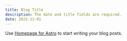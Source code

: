 ```yaml
---
title: Blog Title
description: The date and title fields are required.
date: 2022-11-01
---
```


Use [Homepage for Astro](https://robertschimanek.com) to start writing your blog posts.
